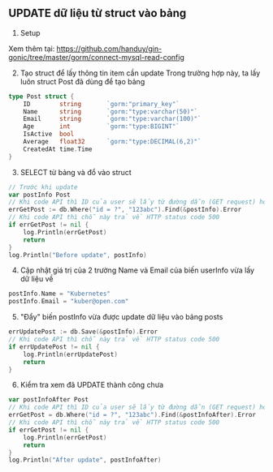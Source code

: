 ## UPDATE dữ liệu từ struct vào bảng

1. Setup

Xem thêm tại: https://github.com/handuy/gin-gonic/tree/master/gorm/connect-mysql-read-config

2. Tạo struct để lấy thông tin item cần update
Trong trường hợp này, ta lấy luôn struct Post đã dùng để tạo bảng

```go
type Post struct {
	ID        string       `gorm:"primary_key"`
	Name      string       `gorm:"type:varchar(50)"`
	Email     string       `gorm:"type:varchar(100)"`
	Age       int          `gorm:"type:BIGINT"`
	IsActive  bool      
	Average   float32      `gorm:"type:DECIMAL(6,2)"`
	CreatedAt time.Time
}
```

3. SELECT từ bảng và đổ vào struct

```go
// Trước khi update
var postInfo Post
// Khi code API thì ID của user sẽ lấy từ đường dẫn (GET request) hoặc form-data/JSON (POST)
errGetPost := db.Where("id = ?", "123abc").Find(&postInfo).Error
// Khi code API thì chỗ này trả về HTTP status code 500
if errGetPost != nil {
	log.Println(errGetPost)
	return
}
log.Println("Before update", postInfo)
```

4. Cập nhật giá trị của 2 trường Name và Email của biến userInfo vừa lấy dữ liệu về

```go
postInfo.Name = "Kubernetes"
postInfo.Email = "kuber@open.com"
```

5. "Đẩy" biến postInfo vừa được update dữ liệu vào bảng posts

```go
errUpdatePost := db.Save(&postInfo).Error
// Khi code API thì chỗ này trả về HTTP status code 500
if errUpdatePost != nil {
	log.Println(errUpdatePost)
	return
}
```

6. Kiểm tra xem đã UPDATE thành công chưa

```go
var postInfoAfter Post
// Khi code API thì ID của user sẽ lấy từ đường dẫn (GET request) hoặc form-data/JSON (POST)
errGetPost = db.Where("id = ?", "123abc").Find(&postInfoAfter).Error
// Khi code API thì chỗ này trả về HTTP status code 500
if errGetPost != nil {
	log.Println(errGetPost)
	return
}
log.Println("After update", postInfoAfter)
```